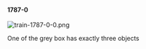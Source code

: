 #### 1787-0
![train-1787-0-0.png](https://github.com/lil-lab/nlvr/raw/master/nlvr/train/images/32/train-1787-0-0.png "train-1787-0-0.png")

One of the grey box has exactly three objects
